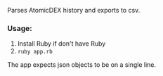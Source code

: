 Parses AtomicDEX history and exports to csv.

### Usage:
1. Install Ruby if don't have Ruby
2. `ruby app.rb` <location of raw json>

The app expects json objects to be on a single line.